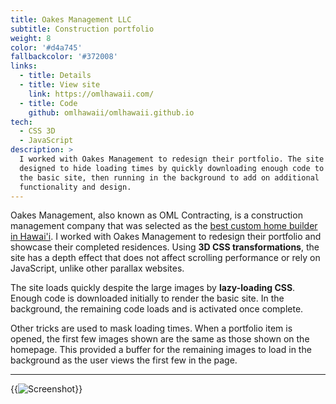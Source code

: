 ```yaml
---
title: Oakes Management LLC
subtitle: Construction portfolio
weight: 8
color: '#d4a745'
fallbackcolor: '#372008'
links:
  - title: Details
  - title: View site
    link: https://omlhawaii.com/
  - title: Code
    github: omlhawaii/omlhawaii.github.io
tech:
  - CSS 3D
  - JavaScript
description: >
  I worked with Oakes Management to redesign their portfolio. The site is
  designed to hide loading times by quickly downloading enough code to display
  the basic site, then running in the background to add on additional
  functionality and design.
---
```


Oakes Management, also known as OML Contracting, is a construction management
company that was selected as the
[best custom home builder in Hawai'i](https://www.homebuilderdigest.com/the-best-custom-home-builders-in-hawaii/).
I worked with Oakes Management to redesign their portfolio and showcase their
completed residences. Using **3D CSS transformations**, the site has a depth
effect that does not affect scrolling performance or rely on JavaScript, unlike
other parallax websites.

The site loads quickly despite the large images by **lazy-loading CSS**. Enough
code is downloaded initially to render the basic site. In the background, the
remaining code loads and is activated once complete.

Other tricks are used to mask loading times. When a portfolio item is opened,
the first few images shown are the same as those shown on the homepage. This
provided a buffer for the remaining images to load in the background as the user
views the first few in the page.

---

{{<img src="screenshot.*" alt="Screenshot">}}
